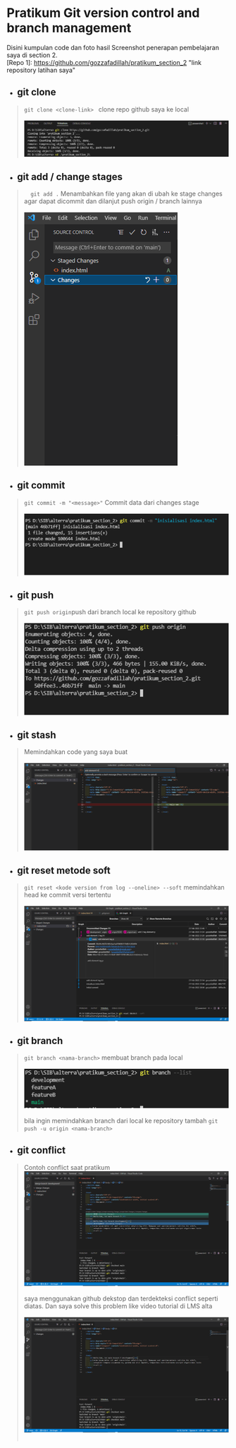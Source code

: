 # Pratikum Git version control and branch management

Disini kumpulan code dan foto hasil Screenshot penerapan pembelajaran saya di section 2.<br />
 [Repo 1]: https://github.com/gozzafadillah/pratikum_section_2 "link repository latihan saya"

* ## git clone
> ```git clone <clone-link> ```  clone repo github saya ke local <br /><br />
![Screen shoot git clone](../screenshot/1_git_clone.png)

* ## git add / change stages 
> ```   git add . ``` Menambahkan file yang akan di ubah ke stage changes agar dapat dicommit dan dilanjut push origin / branch lainnya <br /><br />
![Screen shot git](../screenshot/2_stage_changes_or_git_add.png)

* ## git commit
> ``` git commit -m "<message>" ``` Commit data dari changes stage <br /><br />
![Screen shot git](../screenshot/3_git_commit_with_massege.png)

* ## git push
> ``` git push origin ```push dari branch local ke repository github <br /><br />
![Screen shot git](../screenshot/4_git_push.png)

* ## git stash
> Memindahkan code yang saya buat <br /><br />
![Screen shot git](../screenshot/5_add_git_stash.png)

* ## git reset metode soft
> ``` git reset <kode version from log --oneline> --soft ``` memindahkan head ke commit versi tertentu <br /><br />
![Screen shot git](../screenshot/6_git_reset.png)

* ## git branch
> ``` git branch <nama-branch> ``` membuat branch pada local <br /><br />
![Screen shot git](../screenshot/7_git_branch_list.png) <br /><br />
> bila ingin memindahkan branch dari local ke repository tambah ``` git push -u origin <nama-branch> ```

* ## git conflict
> Contoh conflict saat pratikum 
![Screen shot git](../screenshot/8_conflict.png) <br /><br />
> saya menggunakan github dekstop dan terdekteksi conflict seperti diatas. Dan saya solve this problem like video tutorial di LMS alta <br /><br />
![Screen shot git](../screenshot/8_conflict_solve.png) <br /><br />





